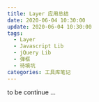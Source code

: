 ```yaml
---
title: Layer 应用总结
date: 2020-06-04 10:30:00
update: 2020-06-04 10:30:00
tags:
  - Layer
  - Javascript Lib
  - jQuery Lib
  - 弹框
  - 待填坑
categories: 工具库笔记
---
```


to be continue ...